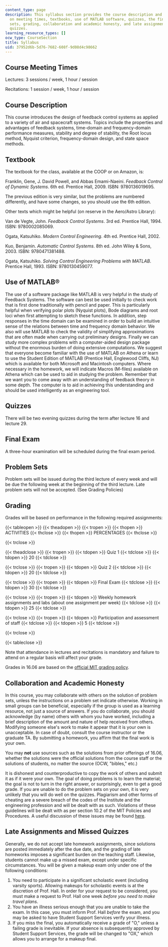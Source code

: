 ```yaml
---
content_type: page
description: This syllabus section provides the course description and information
  on meeting times, textbooks, use of MATLAB software, quizzes, the final exam, problem
  sets, grading, collaboration and academic honesty, and late assignments and missed
  quizzes.
learning_resource_types: []
ocw_type: CourseSection
title: Syllabus
uid: 37952d6b-5d76-7682-608f-9d08d4c98662
---
```


Course Meeting Times
--------------------

Lectures: 3 sessions / week, 1 hour / session

Recitations: 1 session / week, 1 hour / session

Course Description
------------------

This course introduces the design of feedback control systems as applied to a variety of air and spacecraft systems. Topics include the properties and advantages of feedback systems, time-domain and frequency-domain performance measures, stability and degree of stability, the Root locus method, Nyquist criterion, frequency-domain design, and state space methods.

Textbook
--------

The textbook for the class, available at the COOP or on Amazon, is:

Franklin, Gene, J. David Powell, and Abbas Emami-Naeini. _Feedback Control of Dynamic Systems_. 6th ed. Prentice Hall, 2009. ISBN: 9780136019695.

The previous edition is very similar, but the problems are numbered differently, and have some changes, so you should use the 6th edition.

Other texts which might be helpful (on reserve in the Aero/Astro Library):

Van de Vegte, John. _Feedback Control Systems_. 3rd ed. Prentice Hall, 1994. ISBN: 9780002085069.

Ogata, Katsuhiko. _Modern Control Engineering_. 4th ed. Prentice Hall, 2002.

Kuo, Benjamin. _Automatic Control Systems_. 8th ed. John Wiley & Sons, 2003. ISBN: 9780471381488.

Ogata, Katsuhiko. _Solving Control Engineering Problems with MATLAB_. Prentice Hall, 1993. ISBN: 9780130459077.

Use of MATLAB®
--------------

The use of a software package like MATLAB is very helpful in the study of Feedback Systems. The software can best be used initially to check work that is first done traditionally with pencil and paper. This is particularly helpful when verifying polar plots (Nyquist plots), Bode diagrams and root loci when first attempting to sketch these functions. In addition, step responses in the time domain can be examined in order to build an intuitive sense of the relations between time and frequency domain behavior. We also will use MATLAB to check the validity of simplifying approximations that are often made when carrying out preliminary designs. Finally we can study more complex problems with a computer-aided design package without the enormous burden of doing extensive computations. We suggest that everyone become familiar with the use of MATLAB on Athena or learn to use the Student Edition of MATLAB (Prentice Hall, Englewood Cliffs, NJ) which is available for both Microsoft and Macintosh computers. Where necessary in the homework, we will indicate Macros (M-files) available on Athena which can be used to aid in studying the problem. Remember that we want you to come away with an understanding of feedback theory in some depth. The computer is to aid in achieving this understanding and should be used intelligently as an engineering tool.

Quizzes
-------

There will be two evening quizzes during the term after lecture 16 and lecture 29.

Final Exam
----------

A three-hour examination will be scheduled during the final exam period.

Problem Sets
------------

Problem sets will be issued during the third lecture of every week and will be due the following week at the beginning of the third lecture. Late problem sets will not be accepted. (See Grading Policies)

Grading
-------

Grades will be based on performance in the following required assignments:

{{< tableopen >}}
{{< theadopen >}}
{{< tropen >}}
{{< thopen >}}
ACTIVITIES
{{< thclose >}}
{{< thopen >}}
PERCENTAGES
{{< thclose >}}

{{< trclose >}}

{{< theadclose >}}
{{< tropen >}}
{{< tdopen >}}
Quiz 1
{{< tdclose >}}
{{< tdopen >}}
20
{{< tdclose >}}

{{< trclose >}}
{{< tropen >}}
{{< tdopen >}}
Quiz 2
{{< tdclose >}}
{{< tdopen >}}
20
{{< tdclose >}}

{{< trclose >}}
{{< tropen >}}
{{< tdopen >}}
Final Exam
{{< tdclose >}}
{{< tdopen >}}
30
{{< tdclose >}}

{{< trclose >}}
{{< tropen >}}
{{< tdopen >}}
Weekly homework assignments and labs (about one assignment per week)
{{< tdclose >}}
{{< tdopen >}}
25
{{< tdclose >}}

{{< trclose >}}
{{< tropen >}}
{{< tdopen >}}
Participation and assessment of staff
{{< tdclose >}}
{{< tdopen >}}
5
{{< tdclose >}}

{{< trclose >}}

{{< tableclose >}}

Note that attendance in lectures and recitations is mandatory and failure to attend on a regular basis will affect your grade.

Grades in 16.06 are based on the [official MIT grading policy](https://registrar.mit.edu/classes-grades-evaluations/grades/grading-policies).

Collaboration and Academic Honesty
----------------------------------

In this course, you may collaborate with others on the solution of problem sets, unless the instructions on a problem set indicate otherwise. Working in small groups can be beneficial, especially if the group is used as a learning resource, not just a source of answers. If you do collaborate, you should acknowledge (by name) others with whom you have worked, including a brief description of the amount and nature of help received from others. Modifying someone else's work to make it appear that it is your own is unacceptable. In case of doubt, consult the course instructor or the graduate TA. By submitting a homework, you affirm that the final work is your own.

You may **not** use sources such as the solutions from prior offerings of 16.06, whether the solutions were the official solutions from the course staff or the solutions of students, no matter the source (OCW, "bibles," etc.)

It is dishonest and counterproductive to copy the work of others and submit it as if it were your own. The goal of doing problems is to learn the material; the goal is not to turn in the right answer, or surprisingly, even to get a good grade. If you are unable to do the problem sets on your own, it is very unlikely that you will do well on the quizzes. Plagiarism and other forms of cheating are a severe breach of the codes of the Institute and the engineering profession and will be dealt with as such. Violations of these guidelines will be dealt with as per section 10.2 of the MIT Policies and Procedures. A useful discussion of these issues may be found [here](http://web.mit.edu/academicintegrity/).

Late Assignments and Missed Quizzes
-----------------------------------

Generally, we do not accept late homework assignments, since solutions are posted immediately after the due date, and the grading of late homeworks imposes a significant burden on the teaching staff. Likewise, students cannot make up a missed exam, except under specific circumstances. You will be given a makeup exam only under one of the following conditions:

1.  You need to participate in a significant scholastic event (including varsity sports). Allowing makeups for scholastic events is at the discretion of Prof. Hall. In order for your request to be considered, you must make a request to Prof. Hall one week _before you need to make travel plans_.
2.  You have an illness serious enough that you are unable to take the exam. In this case, you must inform Prof. Hall _before_ the exam, and you may be asked to have Student Support Services verify your illness.
3.  If you miss the final, you automatically receive a grade of "O," unless a failing grade is inevitable. If your absence is subsequently approved by Student Support Services, the grade will be changed to "OX," which allows you to arrange for a makeup final.